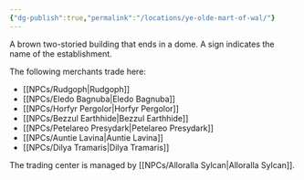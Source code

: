 ```yaml
---
{"dg-publish":true,"permalink":"/locations/ye-olde-mart-of-wal/"}
---
```


A brown two-storied building that ends in a dome. A sign indicates the name of the establishment.

The following merchants trade here:

- [[NPCs/Rudgoph\|Rudgoph]]
- [[NPCs/Eledo Bagnuba\|Eledo Bagnuba]]
- [[NPCs/Horfyr Pergolor\|Horfyr Pergolor]]
- [[NPCs/Bezzul Earthhide\|Bezzul Earthhide]]
- [[NPCs/Petelareo Presydark\|Petelareo Presydark]]
- [[NPCs/Auntie Lavina\|Auntie Lavina]]
- [[NPCs/Dilya Tramaris\|Dilya Tramaris]]

The trading center is managed by [[NPCs/Alloralla Sylcan\|Alloralla Sylcan]].
